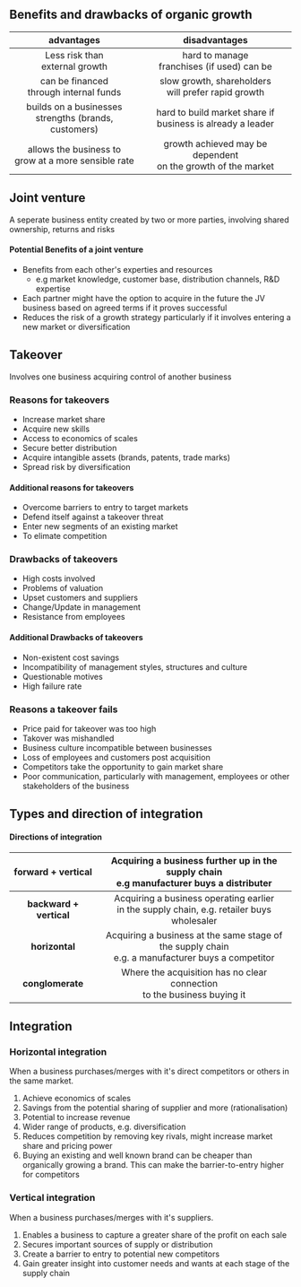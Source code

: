 ## Benefits and drawbacks of organic growth

|         advantages           |          disadvantages           |
|:----------------------------:|:--------------------------------:|
|Less risk than <br> external growth|hard to manage <br> franchises (if used) can be|
|can be financed <br> through internal funds|slow growth, shareholders <br> will prefer rapid growth|
|builds on a businesses <br> strengths (brands, customers)|hard to build market share if <br> business is already a leader|
|allows the business to <br> grow at a more sensible rate|growth achieved may be dependent <br> on the growth of the market|

## Joint venture
A seperate business entity created by two or more parties, 
involving shared ownership, returns and risks

#### Potential Benefits of a joint venture
* Benefits from each other's experties and resources
  - e.g market knowledge, customer base, distribution
  channels, R&D expertise
* Each partner might have the option to acquire in the future
  the JV business based on agreed terms if it proves successful
* Reduces the risk of a growth strategy
  particularly if it involves entering a new market or diversification

## Takeover
Involves one business acquiring control of another business

### Reasons for takeovers
* Increase market share
* Acquire new skills
* Access to economics of scales
* Secure better distribution
* Acquire intangible assets (brands, patents, trade marks)
* Spread risk by diversification

#### Additional reasons for takeovers
* Overcome barriers to entry to target markets
* Defend itself against a takeover threat
* Enter new segments of an existing market
* To elimate competition

### Drawbacks of takeovers
* High costs involved
* Problems of valuation
* Upset customers and suppliers
* Change/Update in management
* Resistance from employees

#### Additional Drawbacks of takeovers
* Non-existent cost savings
* Incompatibility of management styles, structures and culture
* Questionable motives
* High failure rate

### Reasons a takeover fails
* Price paid for takeover was too high
* Takover was mishandled
* Business culture incompatible between businesses
* Loss of employees and customers post acquisition
* Competitors take the opportunity to gain market share
* Poor communication, particularly with management, employees
  or other stakeholders of the business

## Types and direction of integration

#### Directions of integration

|**forward + vertical**        |Acquiring a business further up in the supply chain <br> e.g manufacturer buys a distributer|
|:----------------------------:|:--------------------------------:|
|**backward + vertical**       |Acquiring a business operating earlier <br> in the supply chain, e.g. retailer buys wholesaler|
|**horizontal**                |Acquiring a business at the same stage of the supply chain <br> e.g. a manufacturer buys a competitor|
|**conglomerate**              |Where the acquisition has no clear connection <br> to the business buying it|

## Integration

### Horizontal integration
When a business purchases/merges with it's direct competitors or
others in the same market.

1. Achieve economics of scales
2. Savings from the potential sharing of supplier and more (rationalisation)
3. Potential to increase revenue
4. Wider range of products, e.g. diversification
5. Reduces competition by removing key rivals,
   might increase market share and pricing power
6. Buying an existing and well known brand can be cheaper 
   than organically growing a brand. This can make
   the barrier-to-entry higher for competitors

### Vertical integration
When a business purchases/merges with it's suppliers.

1. Enables a business to capture a greater share of the profit
   on each sale
2. Secures important sources of supply or distribution
3. Create a barrier to entry to potential new competitors
4. Gain greater insight into customer needs and
   wants at each stage of the supply chain
